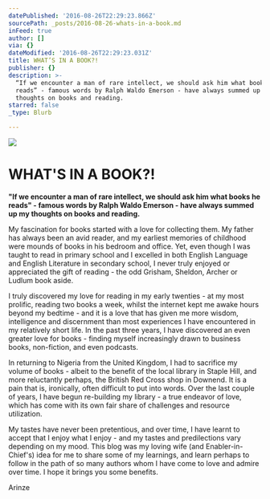 ```yaml
---
datePublished: '2016-08-26T22:29:23.866Z'
sourcePath: _posts/2016-08-26-whats-in-a-book.md
inFeed: true
author: []
via: {}
dateModified: '2016-08-26T22:29:23.031Z'
title: WHAT’S IN A BOOK?!
publisher: {}
description: >-
  “If we encounter a man of rare intellect, we should ask him what books he
  reads” - famous words by Ralph Waldo Emerson - have always summed up my
  thoughts on books and reading.
starred: false
_type: Blurb

---
```

![](https://the-grid-user-content.s3-us-west-2.amazonaws.com/a127f89d-6df7-45a9-8bb1-5de23e20c4e7.jpg)

# **WHAT'S IN A BOOK?!**

**"If we encounter a man of rare intellect, we should ask him what books he reads" - famous words by Ralph Waldo Emerson - have always summed up my thoughts on books and reading.**

My fascination for books started with a love for collecting them. My father has always been an avid reader, and my earliest memories of childhood were mounds of books in his bedroom and office. Yet, even though I was taught to read in primary school and I excelled in both English Language and English Literature in secondary school, I never truly enjoyed or appreciated the gift of reading - the odd Grisham, Sheldon, Archer or Ludlum book aside.

I truly discovered my love for reading in my early twenties - at my most prolific, reading two books a week, whilst the internet kept me awake hours beyond my bedtime - and it is a love that has given me more wisdom, intelligence and discernment than most experiences I have encountered in my relatively short life. In the past three years, I have discovered an even greater love for books - finding myself increasingly drawn to business books, non-fiction, and even podcasts.

In returning to Nigeria from the United Kingdom, I had to sacrifice my volume of books - albeit to the benefit of the local library in Staple Hill, and more reluctantly perhaps, the British Red Cross shop in Downend. It is a pain that is, ironically, often difficult to put into words. Over the last couple of years, I have begun re-building my library - a true endeavor of love, which has come with its own fair share of challenges and resource utilization.

My tastes have never been pretentious, and over time, I have learnt to accept that I enjoy what I enjoy - and my tastes and predilections vary depending on my mood. This blog was my loving wife (and Enabler-in-Chief's) idea for me to share some of my learnings, and learn perhaps to follow in the path of so many authors whom I have come to love and admire over time. I hope it brings you some benefits.

Arinze